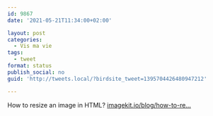 ```yaml
---
id: 9867
date: '2021-05-21T11:34:00+02:00'

layout: post
categories:
  - Vis ma vie
tags:
  - tweet
format: status
publish_social: no
guid: 'http://tweets.local/?birdsite_tweet=1395704426480947212'

---
```


How to resize an image in HTML? [imagekit.io/blog/how-to-re…](https://imagekit.io/blog/how-to-resize-image-in-html/)